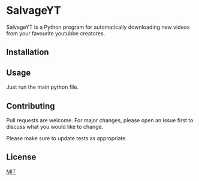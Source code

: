 # SalvageYT 

SalvageYT is a Python program for automatically downloading new videos from your favourite youtubbe creatores. 

## Installation



## Usage

Just run the main python file.

## Contributing
Pull requests are welcome. For major changes, please open an issue first to discuss what you would like to change.

Please make sure to update tests as appropriate.

## License
[MIT](https://choosealicense.com/licenses/mit/)
